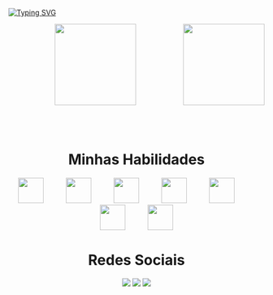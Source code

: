 [![Typing SVG](https://readme-typing-svg.herokuapp.com?font=Kanit&pause=1000&color=61dbfbf&size=30&center=true&vCenter=true&width=1000&heigth=100&lines=Olá,+eu+sou+o+Lucas)](https://git.io/typing-svg)

<div align="center">
  <img height="160em" src="https://github-readme-stats-sigma-five.vercel.app/api?username=lucasDBA&show_icons=true&theme=react&include_all_commits=true&count_private=true"/>
  <img align="right" height="160em" src="https://github-readme-stats-sigma-five.vercel.app/api/top-langs/?username=lucasDBA&layout=compact&langs_count=16&theme=react"/>
</div>
<br><br><br>

<h1 align="center">Minhas Habilidades</h1>
<p align="center">
  <img src="[https://img.icons8.com/color/48/000000/mysql.png](https://icons8.com/icon/UFXRpPFebwa2/mysql-logo)" width="50" style="margin-right: 40px"/>
  <img src="https://img.icons8.com/color/48/000000/microsoft-sql-server.png" width="50" style="margin-right: 40px"/>
  <img src="https://img.icons8.com/color/48/000000/postgreesql.png" width="50" style="margin-right: 40px"/>
  <img src="https://img.icons8.com/color/48/000000/mongodb.png" width="50" style="margin-right: 40px"/>
  <img src="https://img.icons8.com/color/48/000000/amazon-web-services.png" width="50" style="margin-right: 40px"/>
  <img src="https://img.icons8.com/color/48/000000/c-sharp-logo.png" width="50" style="margin-right: 40px"/>
  <img src="https://img.icons8.com/color/48/000000/git.png" width="50"/>
</p>

<div align="center">
  <h1 align="center">Redes Sociais</h1>
  <a href="mailto:lucaswolf1323@gmail.com"><img src="https://img.shields.io/badge/-Gmail-%23333?style=for-the-badge&logo=gmail&logoColor=white" target="_blank"></a>
  <a href="https://www.linkedin.com/in/lucas-lobo-17169b259/"><img src="https://img.shields.io/badge/-LinkedIn-%230077B5?style=for-the-badge&logo=linkedin&logoColor=white" target="_blank"></a>
  <a href="https://www.instagram.com/lucasflobo_/"><img src="https://img.shields.io/badge/Instagram-E4405F?style=for-the-badge&logo=instagram&logoColor=white" target="_blank"></a>
</div>
